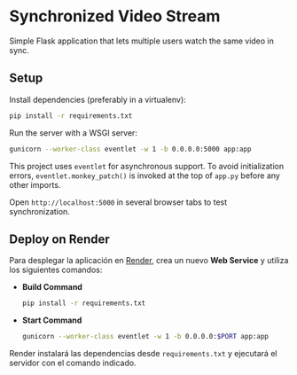 # Synchronized Video Stream

Simple Flask application that lets multiple users watch the same video in sync.

## Setup

Install dependencies (preferably in a virtualenv):

```bash
pip install -r requirements.txt
```

Run the server with a WSGI server:

```bash
gunicorn --worker-class eventlet -w 1 -b 0.0.0.0:5000 app:app
```

This project uses `eventlet` for asynchronous support. To avoid initialization
errors, `eventlet.monkey_patch()` is invoked at the top of `app.py` before any
other imports.

Open `http://localhost:5000` in several browser tabs to test synchronization.

## Deploy on Render

Para desplegar la aplicación en [Render](https://render.com), crea un nuevo
**Web Service** y utiliza los siguientes comandos:

- **Build Command**
  ```bash
  pip install -r requirements.txt
  ```
- **Start Command**
  ```bash
  gunicorn --worker-class eventlet -w 1 -b 0.0.0.0:$PORT app:app
  ```

Render instalará las dependencias desde `requirements.txt` y ejecutará el
servidor con el comando indicado.
